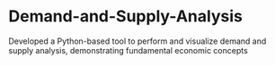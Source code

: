 # Demand-and-Supply-Analysis
Developed a Python-based tool to perform and visualize demand and supply analysis, demonstrating fundamental economic concepts
